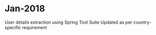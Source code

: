 # Jan-2018
User details extraction using Spring Tool Suite
Updated as per country-specific requirement

